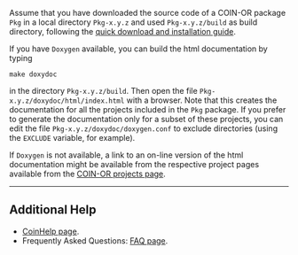 
 Assume that you have downloaded the source code of a COIN-OR package `Pkg` in
a local directory `Pkg-x.y.z` and used `Pkg-x.y.z/build` as build directory, following the [quick download and installation guide](./downloadMain).

If you have `Doxygen` available, you can build the html documentation by typing

```
make doxydoc
``` 

in the directory `Pkg-x.y.z/build`. Then open the file `Pkg-x.y.z/doxydoc/html/index.html` with a browser.
Note that this creates the documentation for all the projects included in the `Pkg` package. If you
prefer to generate the documentation only for a subset 
of these projects, you can edit the file `Pkg-x.y.z/doxydoc/doxygen.conf` to exclude directories 
(using the `EXCLUDE` variable, for example).

If `Doxygen` is not available, a link to an on-line version of the html documentation might be available from the respective project pages available from the [COIN-OR projects page](https://projects.coin-or.org).

------------------


## Additional Help

 * [CoinHelp page](https://projects.coin-or.org/BuildTools/wiki).
 * Frequently Asked Questions: [FAQ page](http://www.coin-or.org/faqs.html).

